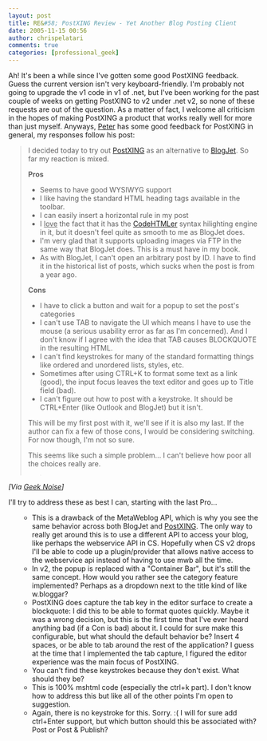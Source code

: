 ```yaml
---
layout: post
title: RE&#58; PostXING Review - Yet Another Blog Posting Client
date: 2005-11-15 00:56
author: chrispelatari
comments: true
categories: [professional_geek]
---
```


<p>Ah! It's been a while since I've gotten some good PostXING feedback. Guess
the current version isn't very keyboard-friendly. I'm probably not going to
upgrade the v1 code in v1 of .net, but I've been working for the past couple of
weeks on getting PostXING to v2 under .net v2, so none of these requests are out
of the question. As a matter of fact, I welcome all criticism in the hopes of
making PostXING a product that works really well for more than just myself.
Anyways, <a href="http://www.peterprovost.org/archive/2005/11/13/9511.aspx">Peter</a> has
some good feedback for PostXING in general, my responses follow his post:</p>
<blockquote>
  <p dir="ltr" style="margin-right:0;">I decided today to try out <a href="http://projectdistributor.net/Projects/Project.aspx?projectId=12">PostXING</a>
  as an alternative to <a href="http://blogjet.com/">BlogJet</a>. So far my
  reaction is mixed.</p>
  <p dir="ltr" style="margin-right:0;"><strong>Pros</strong></p>
  <ul>
    <li>
    <div style="margin-right:0;">Seems to have good WYSIWYG support</div>
    </li><li>
    <div style="margin-right:0;">I like having the standard HTML heading tags
    available in the toolbar.</div>
    </li><li>
    <div style="margin-right:0;">I can easily insert a horizontal rule in my
    post</div>
    </li><li>
    <div style="margin-right:0;">I <u>love</u> the fact that it has the <a href="http://puzzleware.net/codehtmler/default.aspx">CodeHTMLer</a> syntax
    hilighting engine in it, but it doesn't feel quite as smooth to me as
    BlogJet does.</div>
    </li><li>
    <div style="margin-right:0;">I'm very glad that it supports uploading
    images via FTP in the same way that BlogJet does. This is a must have in my
    book.</div>
    </li><li>
    <div style="margin-right:0;">As with BlogJet, I can't open an arbitrary
    post by ID. I have to find it in the historical list of posts, which sucks
    when the post is from a year ago.</div></li></ul>
  <p style="margin-right:0;"><strong>Cons</strong></p>
  <ul>
    <li>
    <div style="margin-right:0;">I have to click a button and wait for a popup
    to set the post's categories</div>
    </li><li>
    <div style="margin-right:0;">I can't use TAB to navigate the UI
    which means I have to use the mouse (a serious usability error as far as I'm
    concerned). And I don't know if I agree with the idea that TAB causes
    BLOCKQUOTE in the resulting HTML.</div>
    </li><li>
    <div style="margin-right:0;">I can't find keystrokes for many of the
    standard formatting things like ordered and unordered lists, styles,
    etc.</div>
    </li><li>
    <div style="margin-right:0;">Sometimes after using CTRL+K to format some
    text as a link (good), the input focus leaves the text editor and goes up to
    Title field (bad).</div>
    </li><li>
    <div style="margin-right:0;">I can't figure out how to post with a
    keystroke. It should be CTRL+Enter (like Outlook and BlogJet) but it
    isn't.</div></li></ul>
  <p dir="ltr" style="margin-right:0;">This will be my first post with it, we'll
  see if it is also my last. If the author can fix a few of those cons, I would
  be considering switching. For now though, I'm not so sure.</p>
  <p dir="ltr" style="margin-right:0;">This seems like such a simple problem...
  I can't believe how poor all the choices really are.</p>
  <blockquote style="margin-right:0;">
    <p><img height="1" src="http://www.peterprovost.org/aggbug/9511.aspx" width="1" /></p></blockquote></blockquote>
<p><i>[Via <a href="http://www.peterprovost.org/archive/2005/11/13/9511.aspx">Geek
Noise</a>]</i> </p>
<p>I'll try to address these as best I can, starting with the last Pro...</p>
<ul>
  <ul>
    <li>This is a drawback of the MetaWeblog API, which is why you see the same
    behavior across both BlogJet and <a href="http://PostXING.url123.com/main">PostXING</a>. The only way to really
    get around this is to use a different API to access your blog, like perhaps
    the webservice API in CS. Hopefully when CS v2 drops I'll be able to code up
    a plugin/provider that allows native access to the webservice api instead of
    having to use mwb all the time.
    </li><li>In v2, the popup is replaced with a "Container Bar", but it's still the
    same concept. How would you rather see the category feature implemented?
    Perhaps as a dropdown next to the title kind of like w.bloggar?
    </li><li>PostXING does capture the tab key in the editor surface to create a
    blockquote: I did this to be able to format quotes quickly. Maybe it was a
    wrong decision, but this is the first time that I've ever heard anything bad
    (if a Con is bad) about it. I could for sure make this configurable, but
    what should the default behavior be? Insert 4 spaces, or be able to tab
    around the rest of the application? I guess at the time that I implemented
    the tab capture, I figured the editor experience was the main focus of
    PostXING.
    </li><li>You can't find these keystrokes because they don't exist. What should
    they be?
    </li><li>This is 100% mshtml code (especially the ctrl+k part). I don't know how
    to address this but like all of the other points I'm open to suggestion.
    </li><li>Again, there is no keystroke for this. Sorry. :( I will for sure add
    ctrl+Enter support, but which button should this be associated with? Post or
    Post &amp; Publish?</li></ul></ul>
